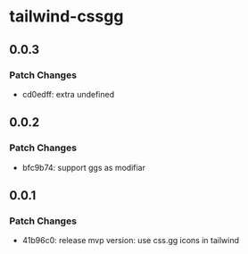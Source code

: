 # tailwind-cssgg

## 0.0.3

### Patch Changes

- cd0edff: extra undefined

## 0.0.2

### Patch Changes

- bfc9b74: support ggs as modifiar

## 0.0.1

### Patch Changes

- 41b96c0: release mvp version: use css.gg icons in tailwind
